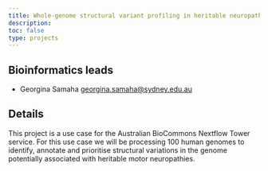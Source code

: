 ```yaml
---
title: Whole-genome structural variant profiling in heritable neuropathies.
description: 
toc: false
type: projects
---
```


## Bioinformatics leads

- Georgina Samaha <georgina.samaha@sydney.edu.au>


## Details

This project is a use case for the Australian BioCommons Nextflow Tower service. For this use case we will be processing 100 human genomes to identify, annotate and prioritise structural variations in the genome potentially associated with heritable motor neuropathies.
